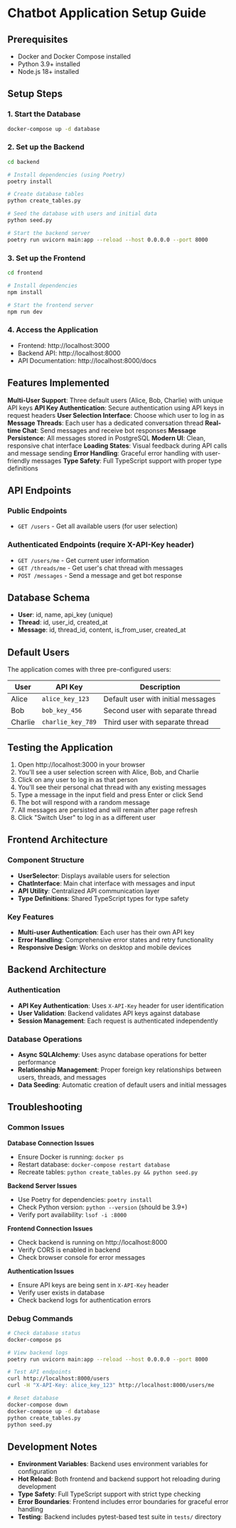 # Chatbot Application Setup Guide

## Prerequisites
- Docker and Docker Compose installed
- Python 3.9+ installed
- Node.js 18+ installed

## Setup Steps

### 1. Start the Database
```bash
docker-compose up -d database
```

### 2. Set up the Backend
```bash
cd backend

# Install dependencies (using Poetry)
poetry install

# Create database tables
python create_tables.py

# Seed the database with users and initial data
python seed.py

# Start the backend server
poetry run uvicorn main:app --reload --host 0.0.0.0 --port 8000
```

### 3. Set up the Frontend
```bash
cd frontend

# Install dependencies
npm install

# Start the frontend server
npm run dev
```

### 4. Access the Application
- Frontend: http://localhost:3000
- Backend API: http://localhost:8000
- API Documentation: http://localhost:8000/docs

## Features Implemented

**Multi-User Support**: Three default users (Alice, Bob, Charlie) with unique API keys
**API Key Authentication**: Secure authentication using API keys in request headers
**User Selection Interface**: Choose which user to log in as
**Message Threads**: Each user has a dedicated conversation thread
**Real-time Chat**: Send messages and receive bot responses
**Message Persistence**: All messages stored in PostgreSQL
**Modern UI**: Clean, responsive chat interface
**Loading States**: Visual feedback during API calls and message sending
**Error Handling**: Graceful error handling with user-friendly messages
**Type Safety**: Full TypeScript support with proper type definitions

## API Endpoints

### Public Endpoints
- `GET /users` - Get all available users (for user selection)

### Authenticated Endpoints (require X-API-Key header)
- `GET /users/me` - Get current user information
- `GET /threads/me` - Get user's chat thread with messages
- `POST /messages` - Send a message and get bot response

## Database Schema

- **User**: id, name, api_key (unique)
- **Thread**: id, user_id, created_at
- **Message**: id, thread_id, content, is_from_user, created_at

## Default Users

The application comes with three pre-configured users:

| User | API Key | Description |
|------|---------|-------------|
| Alice | `alice_key_123` | Default user with initial messages |
| Bob | `bob_key_456` | Second user with separate thread |
| Charlie | `charlie_key_789` | Third user with separate thread |

## Testing the Application

1. Open http://localhost:3000 in your browser
2. You'll see a user selection screen with Alice, Bob, and Charlie
3. Click on any user to log in as that person
4. You'll see their personal chat thread with any existing messages
5. Type a message in the input field and press Enter or click Send
6. The bot will respond with a random message
7. All messages are persisted and will remain after page refresh
8. Click "Switch User" to log in as a different user

## Frontend Architecture

### Component Structure
- **UserSelector**: Displays available users for selection
- **ChatInterface**: Main chat interface with messages and input
- **API Utility**: Centralized API communication layer
- **Type Definitions**: Shared TypeScript types for type safety

### Key Features
- **Multi-user Authentication**: Each user has their own API key
- **Error Handling**: Comprehensive error states and retry functionality
- **Responsive Design**: Works on desktop and mobile devices

## Backend Architecture

### Authentication
- **API Key Authentication**: Uses `X-API-Key` header for user identification
- **User Validation**: Backend validates API keys against database
- **Session Management**: Each request is authenticated independently

### Database Operations
- **Async SQLAlchemy**: Uses async database operations for better performance
- **Relationship Management**: Proper foreign key relationships between users, threads, and messages
- **Data Seeding**: Automatic creation of default users and initial messages

## Troubleshooting

### Common Issues

**Database Connection Issues**
- Ensure Docker is running: `docker ps`
- Restart database: `docker-compose restart database`
- Recreate tables: `python create_tables.py && python seed.py`

**Backend Server Issues**
- Use Poetry for dependencies: `poetry install`
- Check Python version: `python --version` (should be 3.9+)
- Verify port availability: `lsof -i :8000`

**Frontend Connection Issues**
- Check backend is running on http://localhost:8000
- Verify CORS is enabled in backend
- Check browser console for error messages

**Authentication Issues**
- Ensure API keys are being sent in `X-API-Key` header
- Verify user exists in database
- Check backend logs for authentication errors

### Debug Commands

```bash
# Check database status
docker-compose ps

# View backend logs
poetry run uvicorn main:app --reload --host 0.0.0.0 --port 8000

# Test API endpoints
curl http://localhost:8000/users
curl -H "X-API-Key: alice_key_123" http://localhost:8000/users/me

# Reset database
docker-compose down
docker-compose up -d database
python create_tables.py
python seed.py
```

## Development Notes

- **Environment Variables**: Backend uses environment variables for configuration
- **Hot Reload**: Both frontend and backend support hot reloading during development
- **Type Safety**: Full TypeScript support with strict type checking
- **Error Boundaries**: Frontend includes error boundaries for graceful error handling
- **Testing**: Backend includes pytest-based test suite in `tests/` directory
